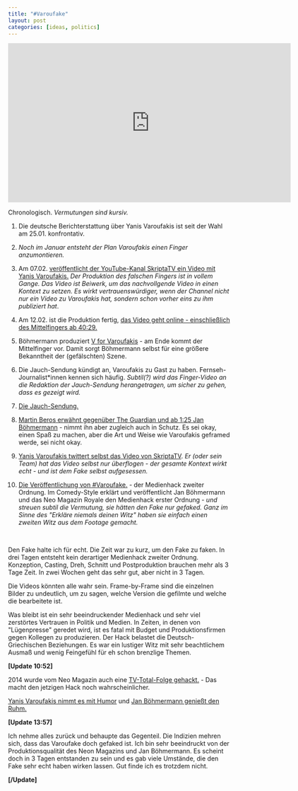```yaml
---
title: "#Varoufake"
layout: post
categories: [ideas, politics]
---
```


<div class="video">
<iframe width="640" height="360" src="https://www.youtube.com/embed/Vx-1LQu6mAE" frameborder="0" allowfullscreen></iframe>
</div>

Chronologisch. <i>Vermutungen sind kursiv.</i>


1. Die deutsche Berichterstattung über Yanis Varoufakis ist seit der Wahl am 25.01. konfrontativ.


2. <i>Noch im Januar entsteht der Plan Varoufakis einen Finger anzumontieren.</i>


3. Am 07.02. <a href="https://www.youtube.com/watch?v=FqZ2evtU0Yg&list=PL6D96574387DBCBB6&index=2">veröffentlicht der YouTube-Kanal SkriptaTV ein Video mit Yanis Varoufakis.</a> <i>Der Produktion des falschen Fingers ist in vollem Gange.
Das Video ist Beiwerk, um das nachvollgende Video in einen Kontext zu setzen. Es wirkt vertrauenswürdiger, wenn der Channel nicht nur ein Video zu Varoufakis hat, sondern schon vorher eins zu ihm publiziert hat</i>.


4. Am 12.02. ist die Produktion fertig, <a href="https://www.youtube.com/watch?v=MEUWxNifJJ8&feature=youtu.be&t=40m29s">das Video geht online - einschließlich des Mittelfingers ab 40:29.</a>


5. Böhmermann produziert <a href="https://www.youtube.com/watch?v=Afl9WFGJE0M">V for Varoufakis</a> - am Ende kommt der Mittelfinger vor. Damit sorgt Böhmermann selbst für eine größere Bekanntheit der (gefälschten) Szene.


6. Die Jauch-Sendung kündigt an, Varoufakis zu Gast zu haben. Fernseh-Journalist*innen kennen sich häufig. <i>Subtil(?) wird das Finger-Video an die Redaktion der Jauch-Sendung herangetragen, um sicher zu gehen, dass es gezeigt wird.</i>


7. <a href="https://www.youtube.com/watch?v=mZu7DHS3_kM">Die Jauch-Sendung.</a>


8. <a href="http://www.theguardian.com/world/video/2015/mar/17/yanis-varoufakis-middle-finger-video-greece">Martin Beros erwähnt gegenüber The Guardian und ab 1:25 Jan Böhmermann</a> - nimmt ihn aber zugleich auch in Schutz. Es sei okay, einen Spaß zu machen, aber die Art und Weise wie Varoufakis geframed werde, sei nicht okay.


9. <a href="https://twitter.com/yanisvaroufakis/status/577598813050929153">Yanis Varoufakis twittert selbst das Video von SkriptaTV</a>. <i>Er (oder sein Team) hat das Video selbst nur überflogen - der gesamte Kontext wirkt echt - und ist dem Fake selbst aufgesessen.</i>


10. <a href="https://www.youtube.com/watch?v=Vx-1LQu6mAE">Die Veröffentlichung von #Varoufake.</a> - der Medienhack zweiter Ordnung. Im Comedy-Style erklärt und veröffentlicht Jan Böhmermann und das Neo Magazin Royale den Medienhack erster Ordnung - <i>und streuen subtil die Vermutung, sie hätten den Fake nur gefaked. Ganz im Sinne des "Erkläre niemals deinen Witz" haben sie einfach einen zweiten Witz aus dem Footage gemacht.</i>

&nbsp;

Den Fake halte ich für echt. Die Zeit war zu kurz, um den Fake zu faken. In drei Tagen entsteht kein derartiger Medienhack zweiter Ordnung. Konzeption, Casting, Dreh, Schnitt und Postproduktion brauchen mehr als 3 Tage Zeit. In zwei Wochen geht das sehr gut, aber nicht in 3 Tagen.


Die Videos könnten alle wahr sein. Frame-by-Frame sind die einzelnen Bilder zu undeutlich, um zu sagen, welche Version die gefilmte und welche die bearbeitete ist.


Was bleibt ist ein sehr beeindruckender Medienhack und sehr viel zerstörtes Vertrauen in Politik und Medien. In Zeiten, in denen von "Lügenpresse" geredet wird, ist es fatal mit Budget und Produktionsfirmen gegen Kollegen zu produzieren. Der Hack belastet die Deutsch-Griechischen Beziehungen.
Es war ein lustiger Witz mit sehr beachtlichem Ausmaß und wenig Feingefühl für eh schon brenzlige Themen.

<strong>[Update 10:52]</strong>

2014 wurde vom Neo Magazin auch eine <a href="https://www.youtube.com/watch?v=wmGYbeywqC8">TV-Total-Folge gehackt.</a> - Das macht den jetzigen Hack noch wahrscheinlicher.

<a href="https://twitter.com/yanisvaroufakis/status/578367818586009600">Yanis Varoufakis nimmt es mit Humor</a> und <a href="https://www.youtube.com/watch?v=BRvfZmwwHF0">Jan Böhmermann genießt den Ruhm.</a> 

<strong>[Update 13:57]</strong>

Ich nehme alles zurück und behaupte das Gegenteil. Die Indizien mehren sich, dass das Varoufake doch gefaked ist. Ich bin sehr beeindruckt von der Produktionsqualität des Neon Magazins und Jan Böhmermann. Es scheint doch in 3 Tagen entstanden zu sein und es gab viele Umstände, die den Fake sehr echt haben wirken lassen.
Gut finde ich es trotzdem nicht.

<strong>[/Update]</strong>
